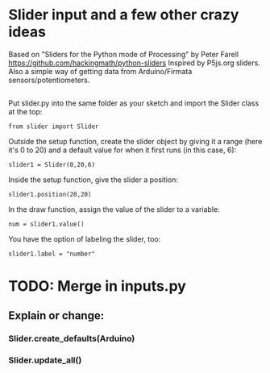 # Slider input and a few other crazy ideas
Based on "Sliders for the Python mode of Processing" by Peter Farell https://github.com/hackingmath/python-sliders
Inspired by P5js.org sliders.
Also a simple way of getting data from Arduino/Firmata sensors/potentiometers.

##  
Put slider.py into the same folder as your sketch and import the Slider class at the top:</p>
<code>from slider import Slider</code>
<p>Outside the setup function, create the slider object by giving it a range (here it's 0 to 20) and a default value for when it first runs (in this case, 6):</p>
<code>slider1 = Slider(0,20,6)</code>
<p>Inside the setup function, give the slider a position:</p>
<code>slider1.position(20,20)</code>
<p>In the draw function, assign the value of the slider to a variable:</p>
<code>num = slider1.value()</code>
<p>You have the option of labeling the slider, too:</p>
<code>slider1.label = "number"</code>

# TODO: Merge in inputs.py
## Explain or change:
### Slider.create_defaults(Arduino)
### Slider.update_all()

